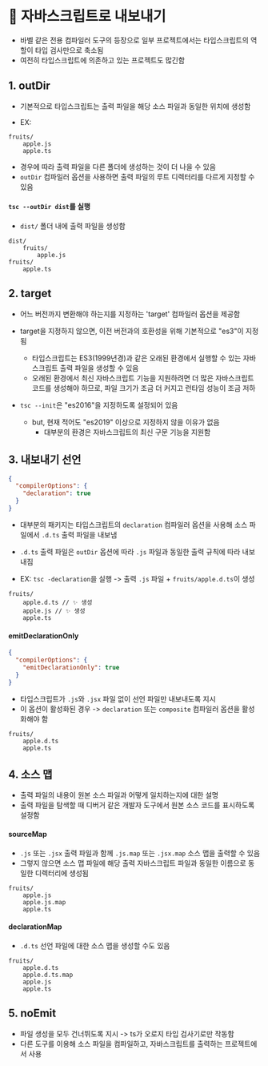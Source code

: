 # 🎁 자바스크립트로 내보내기

- 바벨 같은 전용 컴파일러 도구의 등장으로 일부 프로젝트에서는 타입스크립트의 역할이 타입 검사만으로 축소됨
- 여전히 타입스크립트에 의존하고 있는 프로젝트도 많긴함

## 1. outDir

- 기본적으로 타입스크립트는 출력 파일을 해당 소스 파일과 동일한 위치에 생성함

- EX:

```
fruits/
    apple.js
    apple.ts
```

- 경우에 따라 출력 파일을 다른 폴더에 생성하는 것이 더 나을 수 있음
- `outDir` 컴파일러 옵션을 사용하면 출력 파일의 루트 디렉터리를 다르게 지정할 수 있음

#### `tsc --outDir dist`를 실행

- `dist/` 폴더 내에 출력 파일을 생성함

```
dist/
    fruits/
        apple.js
fruits/
    apple.ts
```

## 2. target

- 어느 버전까지 변환해야 하는지를 지정하는 'target' 컴파일러 옵션을 제공함

- target을 지정하지 않으면, 이전 버전과의 호환성을 위해 기본적으로 "es3"이 지정됨

  - 타입스크립트는 ES3(1999년경)과 같은 오래된 환경에서 실행할 수 있는 자바스크립트 출력 파일을 생성할 수 있음
  - 오래된 환경에서 최신 자바스크립트 기능을 지원하려면 더 많은 자바스크립트 코드를 생성해야 하므로, 파일 크기가 조금 더 커지고 런타임 성능이 조금 저하

- `tsc --init`은 "es2016"을 지정하도록 설정되어 있음
  - but, 현재 적어도 "es2019" 이상으로 지정하지 않을 이유가 없음
    - 대부분의 환경은 자바스크립트의 최신 구문 기능을 지원함

## 3. 내보내기 선언

```json
{
  "compilerOptions": {
    "declaration": true
  }
}
```

- 대부분의 패키지는 타입스크립트의 `declaration` 컴파일러 옵션을 사용해 소스 파일에서 `.d.ts` 출력 파일을 내보냄
- `.d.ts` 출력 파일은 `outDir` 옵션에 따라 `.js` 파일과 동일한 출력 규칙에 따라 내보내짐

- EX: `tsc -declaration`을 실행 -> 출력 `.js` 파일 + `fruits/apple.d.ts`이 생성

```
fruits/
    apple.d.ts // ✨ 생성
    apple.js // ✨ 생성
    apple.ts
```

#### emitDeclarationOnly

```json
{
  "compilerOptions": {
    "emitDeclarationOnly": true
  }
}
```

- 타입스크립트가 `.js`와 `.jsx` 파일 없이 선언 파일만 내보내도록 지시
- 이 옵션이 활성화된 경우 -> `declaration` 또는 `composite` 컴파일러 옵션을 활성화해야 함

```
fruits/
    apple.d.ts
    apple.ts
```

## 4. 소스 맵

- 출력 파일의 내용이 원본 소스 파일과 어떻게 일치하는지에 대한 설명
- 출력 파일을 탐색할 때 디버거 같은 개발자 도구에서 원본 소스 코드를 표시하도록 설정함

#### sourceMap

- `.js` 또는 `.jsx` 출력 파일과 함께 `.js.map` 또는 `.jsx.map` 소스 맵을 출력할 수 있음
- 그렇지 않으면 소스 맵 파일에 해당 출력 자바스크립트 파일과 동일한 이름으로 동일한 디렉터리에 생성됨

```
fruits/
    apple.js
    apple.js.map
    apple.ts
```

#### declarationMap

- `.d.ts` 선언 파일에 대한 소스 맵을 생성할 수도 있음

```
fruits/
    apple.d.ts
    apple.d.ts.map
    apple.js
    apple.ts
```

## 5. noEmit

- 파일 생성을 모두 건너뛰도록 지시 -> ts가 오로지 타입 검사기로만 작동함
- 다른 도구를 이용해 소스 파일을 컴파일하고, 자바스크립트를 출력하는 프로젝트에서 사용
